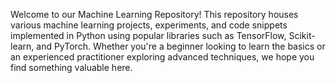 Welcome to our Machine Learning Repository! This repository houses various machine learning projects, experiments, and code snippets implemented in Python using popular libraries such as TensorFlow, Scikit-learn, and PyTorch. Whether you're a beginner looking to learn the basics or an experienced practitioner exploring advanced techniques, we hope you find something valuable here.
